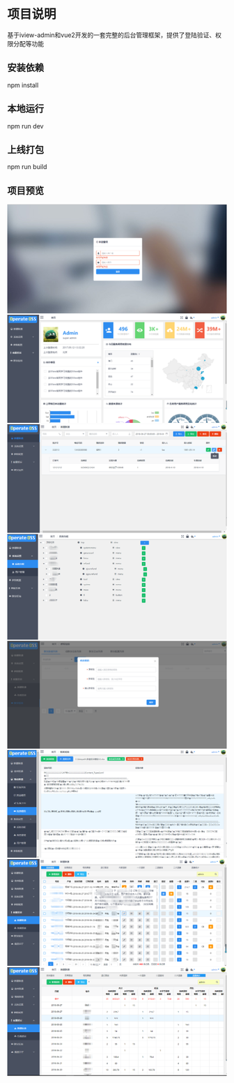 # 项目说明
基于iview-admin和vue2开发的一套完整的后台管理框架，提供了登陆验证、权限分配等功能

## 安装依赖
npm install
## 本地运行
npm run dev 
## 上线打包
npm run build

## 项目预览
  ![登陆](./img/1.png)
  ![主页](./img/2.png)
  ![表格1](./img/3.png)
  ![表格2](./img/4.png)
  ![树](./img/5.png)
  ![表格3](./img/6.png)
  ![表格4](./img/7.png)
  ![表格5](./img/8.png)

